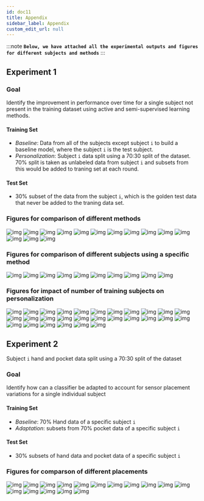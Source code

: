 ```yaml
---
id: doc11
title: Appendix
sidebar_label: Appendix 
custom_edit_url: null
---
```

:::note
**`Below, we have attached all the experimental outputs and figures for different subjects and methods`**
:::

## Experiment 1
### Goal
Identify the improvement in performance over time for a single subject not present in the training dataset using active and semi-supervised learning methods.

#### Training Set

- *Baseline*: Data from all of the subjects except subject `i` to build a baseline model, where the subject `i` is the test subject.
- *Personalization*: Subject `i` data split using a 70:30 split of the dataset. 70% split is taken as unlabeled data from subject `i` and subsets from this would be added to traning set at each round.

#### Test Set
- 30% subset of the data from the subject `i`, which is the golden test data that never be added to the traning data set.

### Figures for comparison of different methods
![img](../static/img/appen_diff_method_1.png) 
![img](../static/img/appen_diff_method_2.png) 
![img](../static/img/appen_diff_method_3.png) 
![img](../static/img/appen_diff_method_4.png) 
![img](../static/img/appen_diff_method_5.png) 
![img](../static/img/appen_diff_method_6.png) 
![img](../static/img/appen_diff_method_7.png) 
![img](../static/img/appen_diff_method_8.png) 
![img](../static/img/appen_diff_method_9.png) 
![img](../static/img/appen_diff_method_10.png) 
![img](../static/img/appen_diff_method_11.png) 
![img](../static/img/appen_diff_method_12.png) 
![img](../static/img/appen_diff_method_13.png) 
![img](../static/img/appen_diff_method_14.png) 

### Figures for comparison of different subjects using a specific method
![img](../static/img/appen_specific_method_diff_subject_1.png) 
![img](../static/img/appen_specific_method_diff_subject_2.png)
![img](../static/img/appen_specific_method_diff_subject_3.png) 
![img](../static/img/appen_specific_method_diff_subject_4.png) 
![img](../static/img/appen_specific_method_diff_subject_5.png)
![img](../static/img/appen_specific_method_diff_subject_6.png) 
![img](../static/img/appen_specific_method_diff_subject_7.png) 
![img](../static/img/appen_specific_method_diff_subject_8.png)
![img](../static/img/appen_specific_method_diff_subject_9.png) 
![img](../static/img/appen_specific_method_diff_subject_10.png) 

### Figures for impact of number of training subjects on personalization
![img](../static/img/appen_diff_number_1.png) 
![img](../static/img/appen_diff_number_2.png) 
![img](../static/img/appen_diff_number_3.png) 
![img](../static/img/appen_diff_number_4.png) 
![img](../static/img/appen_diff_number_5.png) 
![img](../static/img/appen_diff_number_6.png) 
![img](../static/img/appen_diff_number_7.png) 
![img](../static/img/appen_diff_number_8.png) 
![img](../static/img/appen_diff_number_9.png) 
![img](../static/img/appen_diff_number_10.png) 
![img](../static/img/appen_diff_number_11.png) 
![img](../static/img/appen_diff_number_12.png) 
![img](../static/img/appen_diff_number_13.png) 
![img](../static/img/appen_diff_number_14.png) 
![img](../static/img/appen_diff_number_15.png) 
![img](../static/img/appen_diff_number_16.png) 
![img](../static/img/appen_diff_number_17.png) 
![img](../static/img/appen_diff_number_18.png) 
![img](../static/img/appen_diff_number_19.png) 
![img](../static/img/appen_diff_number_20.png) 
![img](../static/img/appen_diff_number_21.png) 
![img](../static/img/appen_diff_number_22.png) 
![img](../static/img/appen_diff_number_23.png) 
![img](../static/img/appen_diff_number_24.png) 
![img](../static/img/appen_diff_number_25.png) 
![img](../static/img/appen_diff_number_26.png) 
![img](../static/img/appen_diff_number_27.png) 
![img](../static/img/appen_diff_number_28.png) 


## Experiment 2
Subject `i` hand and pocket data split using a 70:30 split of the dataset

### Goal
Identify how can a classifier be adapted to account for sensor placement variations for a single individual subject

#### Training Set
- *Baseline*: 70% Hand data of a specific subject `i` 
- *Adaptation*: subsets from 70% pocket data of a specific subject `i`

#### Test Set
- 30% subsets of hand data and pocket data of a specific subject `i`

### Figures for comparson of different placements
![img](../static/img/appen_diff_sensor_1.png) 
![img](../static/img/appen_diff_sensor_2.png)
![img](../static/img/appen_diff_sensor_3.png) 
![img](../static/img/appen_diff_sensor_4.png) 
![img](../static/img/appen_diff_sensor_5.png) 
![img](../static/img/appen_diff_sensor_6.png) 
![img](../static/img/appen_diff_sensor_7.png) 
![img](../static/img/appen_diff_sensor_8.png) 
![img](../static/img/appen_diff_sensor_9.png) 
![img](../static/img/appen_diff_sensor_10.png) 
![img](../static/img/appen_diff_sensor_11.png) 
![img](../static/img/appen_diff_sensor_12.png) 
![img](../static/img/appen_diff_sensor_13.png) 
![img](../static/img/appen_diff_sensor_14.png) 
![img](../static/img/appen_diff_sensor_15.png) 
![img](../static/img/appen_diff_sensor_16.png)  
